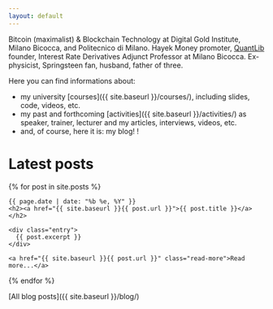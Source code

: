```yaml
---
layout: default
---
```


Bitcoin (maximalist) & Blockchain Technology at Digital Gold Institute,
Milano Bicocca, and Politecnico di Milano.
Hayek Money promoter,
[QuantLib](https://quantlib.org) founder,
Interest Rate Derivatives Adjunct Professor at Milano Bicocca.
Ex-physicist, Springsteen fan, husband, father of three.


Here you can find informations about:
* my university [courses]({{ site.baseurl }}/courses/),
including slides, code, videos, etc.
* my past and forthcoming [activities]({{ site.baseurl }}/activities/)
as speaker, trainer, lecturer and my articles, interviews, videos, etc.
*  and, of course, here it is: my blog!
!

# Latest posts

{% for post in site.posts %}
  <article class="post">

    {{ page.date | date: "%b %e, %Y" }}
    <h2><a href="{{ site.baseurl }}{{ post.url }}">{{ post.title }}</a></h2>

    <div class="entry">
      {{ post.excerpt }}
    </div>

    <a href="{{ site.baseurl }}{{ post.url }}" class="read-more">Read more...</a>
  </article>
{% endfor %}

[All blog posts]({{ site.baseurl }}/blog/)
